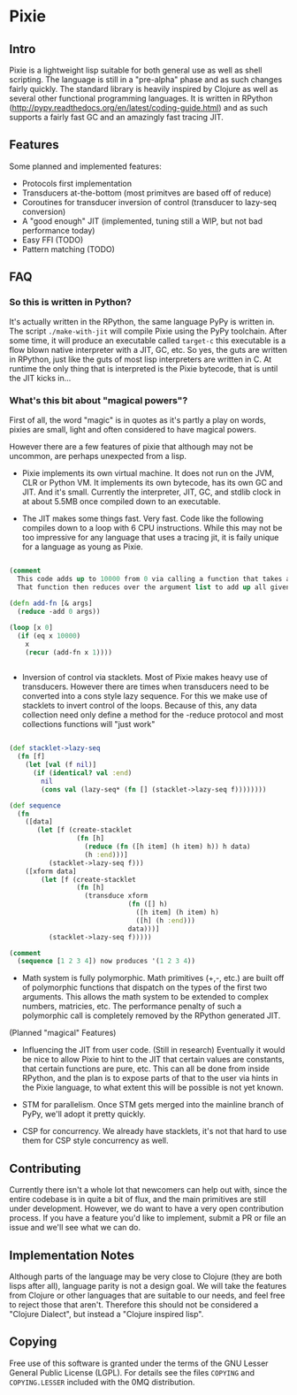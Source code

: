 # Pixie

## Intro

Pixie is a lightweight lisp suitable for both general use as well as shell scripting. The language is still in a "pre-alpha" phase and as such changes fairly quickly.
The standard library is heavily inspired by Clojure as well as several other functional programming languages. It is written in RPython (http://pypy.readthedocs.org/en/latest/coding-guide.html) and as such supports a fairly fast GC and an amazingly fast tracing JIT.

## Features

Some planned and implemented features:

* Protocols first implementation
* Transducers at-the-bottom (most primitves are based off of reduce)
* Coroutines for transducer inversion of control (transducer to lazy-seq conversion)
* A "good enough" JIT (implemented, tuning still a WIP, but not bad performance today)
* Easy FFI (TODO)
* Pattern matching (TODO)


## FAQ

### So this is written in Python?

It's actually written in the RPython, the same language PyPy is written in. The script `./make-with-jit` will compile Pixie using the PyPy toolchain. After some time, it will produce an executable called `target-c` this executable is a flow blown native interpreter with a JIT, GC, etc. So yes, the guts are written in RPython, just like the guts of most lisp interpreters are written in C. At runtime the only thing that is interpreted is the Pixie bytecode, that is until the JIT kicks in...

### What's this bit about "magical powers"?

First of all, the word "magic" is in quotes as it's partly a play on words, pixies are small, light and often considered to have magical powers. 

However there are a few features of pixie that although may not be uncommon, are perhaps unexpected from a lisp. 

* Pixie implements its own virtual machine. It does not run on the JVM, CLR or Python VM. It implements its own bytecode, has its own GC and JIT. And it's small. Currently the interpreter, JIT, GC, and stdlib clock in at about 5.5MB once compiled down to an executable. 

* The JIT makes some things fast. Very fast. Code like the following compiles down to a loop with 6 CPU instructions. While this may not be too impressive for any language that uses a tracing jit, it is faily unique for a language as young as Pixie. 

```clojure

(comment
  This code adds up to 10000 from 0 via calling a function that takes a variable number of arguments. 
  That function then reduces over the argument list to add up all given arguments.)
  
(defn add-fn [& args]
  (reduce -add 0 args))

(loop [x 0]
  (if (eq x 10000)
    x
    (recur (add-fn x 1))))
    
```
  
  
* Inversion of control via stacklets. Most of Pixie makes heavy use of transducers. However there are times when transducers need to be converted into a cons style lazy sequence. For this we make use of stacklets to invert control of the loops. Because of this, any data collection need only define a method for the -reduce protocol and most collections functions will "just work"

```clojure

(def stacklet->lazy-seq
  (fn [f]
    (let [val (f nil)]
      (if (identical? val :end)
        nil
        (cons val (lazy-seq* (fn [] (stacklet->lazy-seq f))))))))

(def sequence
  (fn
    ([data]
       (let [f (create-stacklet
                 (fn [h]
                   (reduce (fn ([h item] (h item) h)) h data)
                   (h :end)))]
          (stacklet->lazy-seq f)))
    ([xform data]
        (let [f (create-stacklet
                 (fn [h]
                   (transduce xform
                              (fn ([] h)
                                ([h item] (h item) h)
                                ([h] (h :end)))
                              data)))]
          (stacklet->lazy-seq f)))))

(comment
  (sequence [1 2 3 4]) now produces '(1 2 3 4))

```

* Math system is fully polymorphic. Math primitives (+,-, etc.) are built off of polymorphic functions that dispatch on the types of the first two arguments. This allows the math system to be extended to complex numbers, matricies, etc. The performance penalty of such a polymorphic call is completely removed by the RPython generated JIT. 

(Planned "magical" Features)

* Influencing the JIT from user code. (Still in research) Eventually it would be nice to allow Pixie to hint to the JIT that certain values are constants, that certain functions are pure, etc. This can all be done from inside RPython, and the plan is to expose parts of that to the user via hints in the Pixie language, to what extent this will be possible is not yet known.

* STM for parallelism. Once STM gets merged into the mainline branch of PyPy, we'll adopt it pretty quickly.

* CSP for concurrency. We already have stacklets, it's not that hard to use them for CSP style concurrency as well. 


## Contributing

Currently there isn't a whole lot that newcomers can help out with, since the entire codebase is in quite a bit of flux, and the main primitives are still under development. However, we do want to have a very open contribution process. If you have a feature you'd like to implement, submit a PR or file an issue and we'll see what we can do.

## Implementation Notes

Although parts of the language may be very close to Clojure (they are both lisps after all), language parity is not a design goal. We will take the features from Clojure or other languages that are suitable to our needs, and feel free to reject those that aren't. Therefore this should not be considered a "Clojure Dialect", but instead a "Clojure inspired lisp".

## Copying

Free use of this software is granted under the terms of the GNU Lesser General Public License (LGPL). For details see the files `COPYING` and `COPYING.LESSER` included with the 0MQ distribution.
